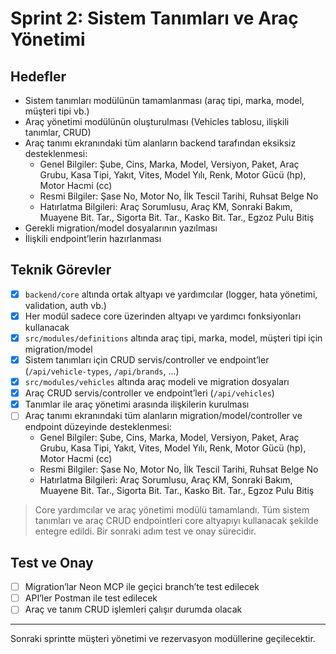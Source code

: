 # Sprint 2: Sistem Tanımları ve Araç Yönetimi

## Hedefler
- Sistem tanımları modülünün tamamlanması (araç tipi, marka, model, müşteri tipi vb.)
- Araç yönetimi modülünün oluşturulması (Vehicles tablosu, ilişkili tanımlar, CRUD)
- Araç tanımı ekranındaki tüm alanların backend tarafından eksiksiz desteklenmesi:
  - Genel Bilgiler: Şube, Cins, Marka, Model, Versiyon, Paket, Araç Grubu, Kasa Tipi, Yakıt, Vites, Model Yılı, Renk, Motor Gücü (hp), Motor Hacmi (cc)
  - Resmi Bilgiler: Şase No, Motor No, İlk Tescil Tarihi, Ruhsat Belge No
  - Hatırlatma Bilgileri: Araç Sorumlusu, Araç KM, Sonraki Bakım, Muayene Bit. Tar., Sigorta Bit. Tar., Kasko Bit. Tar., Egzoz Pulu Bitiş
- Gerekli migration/model dosyalarının yazılması
- İlişkili endpoint’lerin hazırlanması

## Teknik Görevler
- [x] `backend/core` altında ortak altyapı ve yardımcılar (logger, hata yönetimi, validation, auth vb.)
- [x] Her modül sadece core üzerinden altyapı ve yardımcı fonksiyonları kullanacak
- [x] `src/modules/definitions` altında araç tipi, marka, model, müşteri tipi için migration/model
- [x] Sistem tanımları için CRUD servis/controller ve endpoint’ler (`/api/vehicle-types`, `/api/brands`, ...)
- [x] `src/modules/vehicles` altında araç modeli ve migration dosyaları
- [x] Araç CRUD servis/controller ve endpoint’leri (`/api/vehicles`)
- [x] Tanımlar ile araç yönetimi arasında ilişkilerin kurulması
- [ ] Araç tanımı ekranındaki tüm alanların migration/model/controller ve endpoint düzeyinde desteklenmesi:
    - Genel Bilgiler: Şube, Cins, Marka, Model, Versiyon, Paket, Araç Grubu, Kasa Tipi, Yakıt, Vites, Model Yılı, Renk, Motor Gücü (hp), Motor Hacmi (cc)
    - Resmi Bilgiler: Şase No, Motor No, İlk Tescil Tarihi, Ruhsat Belge No
    - Hatırlatma Bilgileri: Araç Sorumlusu, Araç KM, Sonraki Bakım, Muayene Bit. Tar., Sigorta Bit. Tar., Kasko Bit. Tar., Egzoz Pulu Bitiş

> Core yardımcılar ve araç yönetimi modülü tamamlandı. Tüm sistem tanımları ve araç CRUD endpointleri core altyapıyı kullanacak şekilde entegre edildi. Bir sonraki adım test ve onay sürecidir.

## Test ve Onay
- [ ] Migration’lar Neon MCP ile geçici branch’te test edilecek
- [ ] API’ler Postman ile test edilecek
- [ ] Araç ve tanım CRUD işlemleri çalışır durumda olacak

---

Sonraki sprintte müşteri yönetimi ve rezervasyon modüllerine geçilecektir.
